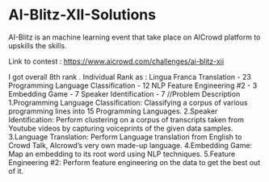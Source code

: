 # AI-Blitz-XII-Solutions
AI-Blitz is an machine learning event that take place on AICrowd platform to upskills the skills.

Link to contest : https://www.aicrowd.com/challenges/ai-blitz-xii

I got overall 8th rank .
Individual Rank as :
Lingua Franca Translation - 23
Programming Language Classification - 12
NLP Feature Engineering #2 - 3
Embedding Game - 7
Speaker Identification - 7
//Problem Description
1.Programming Language Classification: Classifying a corpus of various programming lines into 15 Programming Languages.
2.Speaker Identification: Perform clustering on a corpus of transcripts taken from Youtube videos by capturing voiceprints of the given data samples.
3.Language Translation: Perform Language translation from English to Crowd Talk, AIcrowd’s very own made-up language.
4.Embedding Game: Map an embedding to its root word using NLP techniques.
5.Feature Engineering #2: Perform feature engineering on the data to get the best out of it.
